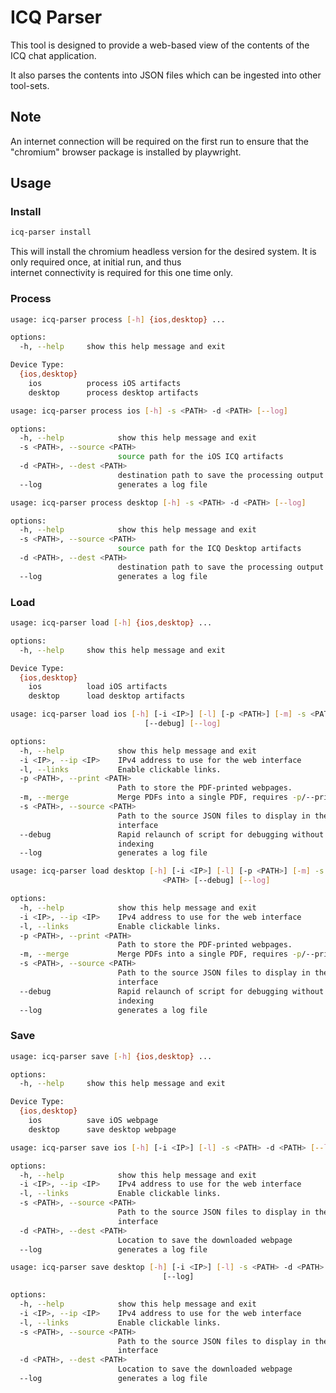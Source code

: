 # ICQ Parser
This tool is designed to provide a web-based view of the contents of the ICQ chat application.

It also parses the contents into JSON files which can be ingested into other tool-sets.

## Note
An internet connection will be required on the first run to ensure that the "chromium" browser package is installed by playwright.

## Usage

### Install
```bash
icq-parser install
```

This will install the chromium headless version for the desired system. It is only required once, at initial run, and thus  
internet connectivity is required for this one time only.


### Process

```bash
usage: icq-parser process [-h] {ios,desktop} ...

options:
  -h, --help     show this help message and exit

Device Type:
  {ios,desktop}
    ios          process iOS artifacts
    desktop      process desktop artifacts
```

```bash
usage: icq-parser process ios [-h] -s <PATH> -d <PATH> [--log]

options:
  -h, --help            show this help message and exit
  -s <PATH>, --source <PATH>
                        source path for the iOS ICQ artifacts
  -d <PATH>, --dest <PATH>
                        destination path to save the processing output
  --log                 generates a log file
```

```bash
usage: icq-parser process desktop [-h] -s <PATH> -d <PATH> [--log]

options:
  -h, --help            show this help message and exit
  -s <PATH>, --source <PATH>
                        source path for the ICQ Desktop artifacts
  -d <PATH>, --dest <PATH>
                        destination path to save the processing output
  --log                 generates a log file
```

### Load

```bash
usage: icq-parser load [-h] {ios,desktop} ...

options:
  -h, --help     show this help message and exit

Device Type:
  {ios,desktop}
    ios          load iOS artifacts
    desktop      load desktop artifacts
```

```bash
usage: icq-parser load ios [-h] [-i <IP>] [-l] [-p <PATH>] [-m] -s <PATH>
                              [--debug] [--log]

options:
  -h, --help            show this help message and exit
  -i <IP>, --ip <IP>    IPv4 address to use for the web interface
  -l, --links           Enable clickable links.
  -p <PATH>, --print <PATH>
                        Path to store the PDF-printed webpages.
  -m, --merge           Merge PDFs into a single PDF, requires -p/--print
  -s <PATH>, --source <PATH>
                        Path to the source JSON files to display in the web
                        interface
  --debug               Rapid relaunch of script for debugging without
                        indexing
  --log                 generates a log file
```

```bash
usage: icq-parser load desktop [-h] [-i <IP>] [-l] [-p <PATH>] [-m] -s
                                  <PATH> [--debug] [--log]

options:
  -h, --help            show this help message and exit
  -i <IP>, --ip <IP>    IPv4 address to use for the web interface
  -l, --links           Enable clickable links.
  -p <PATH>, --print <PATH>
                        Path to store the PDF-printed webpages.
  -m, --merge           Merge PDFs into a single PDF, requires -p/--print
  -s <PATH>, --source <PATH>
                        Path to the source JSON files to display in the web
                        interface
  --debug               Rapid relaunch of script for debugging without
                        indexing
  --log                 generates a log file
```

### Save

```bash
usage: icq-parser save [-h] {ios,desktop} ...

options:
  -h, --help     show this help message and exit

Device Type:
  {ios,desktop}
    ios          save iOS webpage
    desktop      save desktop webpage
```

```bash
usage: icq-parser save ios [-h] [-i <IP>] [-l] -s <PATH> -d <PATH> [--log]

options:
  -h, --help            show this help message and exit
  -i <IP>, --ip <IP>    IPv4 address to use for the web interface
  -l, --links           Enable clickable links.
  -s <PATH>, --source <PATH>
                        Path to the source JSON files to display in the web
                        interface
  -d <PATH>, --dest <PATH>
                        Location to save the downloaded webpage
  --log                 generates a log file
```

```bash
usage: icq-parser save desktop [-h] [-i <IP>] [-l] -s <PATH> -d <PATH>
                                  [--log]

options:
  -h, --help            show this help message and exit
  -i <IP>, --ip <IP>    IPv4 address to use for the web interface
  -l, --links           Enable clickable links.
  -s <PATH>, --source <PATH>
                        Path to the source JSON files to display in the web
                        interface
  -d <PATH>, --dest <PATH>
                        Location to save the downloaded webpage
  --log                 generates a log file
```

